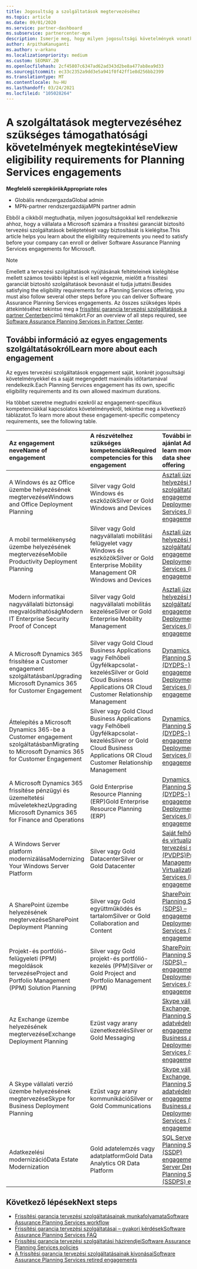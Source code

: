 ```yaml
---
title: Jogosultság a szolgáltatások megtervezéséhez
ms.topic: article
ms.date: 09/01/2020
ms.service: partner-dashboard
ms.subservice: partnercenter-mpn
description: Ismerje meg, hogy milyen jogosultsági követelmények vonatkoznak az egyes frissítési garanciák megtervezésére, ha a vállalat vállalati ügyfeleket szeretne ajánlani.
author: ArpithaKanuganti
ms.author: v-arkanu
ms.localizationpriority: medium
ms.custom: SEOMAY.20
ms.openlocfilehash: 2cf45807c6347ad62ad343d2be8a477ab8ea9d33
ms.sourcegitcommit: ec33c2352a9dd3e5a941f0f42ff1e8d256bb2399
ms.translationtype: MT
ms.contentlocale: hu-HU
ms.lasthandoff: 03/24/2021
ms.locfileid: "105028264"
---
```

# <a name="view-eligibility-requirements-for-planning-services-engagements"></a><span data-ttu-id="431c9-103">A szolgáltatások megtervezéséhez szükséges támogathatósági követelmények megtekintése</span><span class="sxs-lookup"><span data-stu-id="431c9-103">View eligibility requirements for Planning Services engagements</span></span>

<span data-ttu-id="431c9-104">**Megfelelő szerepkörök**</span><span class="sxs-lookup"><span data-stu-id="431c9-104">**Appropriate roles**</span></span>

- <span data-ttu-id="431c9-105">Globális rendszergazda</span><span class="sxs-lookup"><span data-stu-id="431c9-105">Global admin</span></span>
- <span data-ttu-id="431c9-106">MPN-partner rendszergazdája</span><span class="sxs-lookup"><span data-stu-id="431c9-106">MPN partner admin</span></span>

<span data-ttu-id="431c9-107">Ebből a cikkből megtudhatja, milyen jogosultságokkal kell rendelkeznie ahhoz, hogy a vállalata a Microsoft számára a frissítési garanciát biztosító tervezési szolgáltatások beléptetését vagy biztosítását is kielégítse.</span><span class="sxs-lookup"><span data-stu-id="431c9-107">This article helps you learn about the eligibility requirements you need to satisfy before your company can enroll or deliver Software Assurance Planning Services engagements for Microsoft.</span></span>

>[!NOTE]
> <span data-ttu-id="431c9-108">Emellett a tervezési szolgáltatások nyújtásának feltételeinek kielégítése mellett számos további lépést is el kell végeznie, mielőtt a frissítési garanciát biztosító szolgáltatások bevonását el tudja juttatni.</span><span class="sxs-lookup"><span data-stu-id="431c9-108">Besides satisfying the eligibility requirements for a Planning Services offering, you must also follow several other steps before you can deliver Software Assurance Planning Services engagements.</span></span> <span data-ttu-id="431c9-109">Az összes szükséges lépés áttekintéséhez tekintse meg a [frissítési garancia tervezési szolgáltatások a partner Centerben](software-assurance-dps.md)című témakört.</span><span class="sxs-lookup"><span data-stu-id="431c9-109">For an overview of all steps required, see [Software Assurance Planning Services in Partner Center](software-assurance-dps.md).</span></span>

## <a name="learn-more-about-each-engagement"></a><span data-ttu-id="431c9-110">További információ az egyes engagements szolgáltatásokról</span><span class="sxs-lookup"><span data-stu-id="431c9-110">Learn more about each engagement</span></span>

<span data-ttu-id="431c9-111">Az egyes tervezési szolgáltatások engagement saját, konkrét jogosultsági követelményekkel és a saját megengedett maximális időtartamával rendelkezik.</span><span class="sxs-lookup"><span data-stu-id="431c9-111">Each Planning Services engagement has its own, specific eligibility requirements and its own allowed maximum durations.</span></span>

<span data-ttu-id="431c9-112">Ha többet szeretne megtudni ezekről az engagement-specifikus kompetenciákkal kapcsolatos követelményekről, tekintse meg a következő táblázatot.</span><span class="sxs-lookup"><span data-stu-id="431c9-112">To learn more about these engagement-specific competency requirements, see the following table.</span></span>

| <span data-ttu-id="431c9-113">Az engagement neve</span><span class="sxs-lookup"><span data-stu-id="431c9-113">Name of engagement</span></span> | <span data-ttu-id="431c9-114">A részvételhez szükséges kompetenciák</span><span class="sxs-lookup"><span data-stu-id="431c9-114">Required competencies for this engagement</span></span> | <span data-ttu-id="431c9-115">További információ: az ajánlat Adatlapja</span><span class="sxs-lookup"><span data-stu-id="431c9-115">To learn more, see the data sheet for this offering</span></span> |
|:--- |:--- |:--- |
| <span data-ttu-id="431c9-116">A Windows és az Office üzembe helyezésének megtervezése</span><span class="sxs-lookup"><span data-stu-id="431c9-116">Windows and Office Deployment Planning</span></span>  | <span data-ttu-id="431c9-117">Silver vagy Gold Windows és eszközök</span><span class="sxs-lookup"><span data-stu-id="431c9-117">Silver or Gold Windows and Devices</span></span>  |  [<span data-ttu-id="431c9-118">Asztali üzembe helyezési tervezési szolgáltatások (DDPS) – engagements</span><span class="sxs-lookup"><span data-stu-id="431c9-118">Desktop Deployment Planning Services (DDPS) engagements</span></span>](https://go.microsoft.com/fwlink/?linkid=2116072)
| <span data-ttu-id="431c9-119">A mobil termelékenység üzembe helyezésének megtervezése</span><span class="sxs-lookup"><span data-stu-id="431c9-119">Mobile Productivity Deployment Planning</span></span>  | <span data-ttu-id="431c9-120">Silver vagy Gold nagyvállalati mobilitási felügyelet vagy Windows és eszközök</span><span class="sxs-lookup"><span data-stu-id="431c9-120">Silver or Gold Enterprise Mobility Management OR Windows and Devices</span></span>  | [<span data-ttu-id="431c9-121">Asztali üzembe helyezési tervezési szolgáltatások (DDPS) – engagements</span><span class="sxs-lookup"><span data-stu-id="431c9-121">Desktop Deployment Planning Services (DDPS) engagements</span></span>](https://go.microsoft.com/fwlink/?linkid=2116072) |  
| <span data-ttu-id="431c9-122">Modern informatikai nagyvállalati biztonsági megvalósíthatóság</span><span class="sxs-lookup"><span data-stu-id="431c9-122">Modern IT Enterprise Security Proof of Concept</span></span> |  <span data-ttu-id="431c9-123">Silver vagy Gold nagyvállalati mobilitás kezelése</span><span class="sxs-lookup"><span data-stu-id="431c9-123">Silver or Gold Enterprise Mobility Management</span></span>  | [<span data-ttu-id="431c9-124">Asztali üzembe helyezési tervezési szolgáltatások (DDPS) – engagements</span><span class="sxs-lookup"><span data-stu-id="431c9-124">Desktop Deployment Planning Services (DDPS) engagements</span></span>](https://go.microsoft.com/fwlink/?linkid=2116072) |  
| <span data-ttu-id="431c9-125">A Microsoft Dynamics 365 frissítése a Customer engagement szolgáltatásban</span><span class="sxs-lookup"><span data-stu-id="431c9-125">Upgrading Microsoft Dynamics 365 for Customer Engagement</span></span>  | <span data-ttu-id="431c9-126">Silver vagy Gold Cloud Business Applications vagy Felhőbeli Ügyfélkapcsolat-kezelés</span><span class="sxs-lookup"><span data-stu-id="431c9-126">Silver or Gold Cloud Business Applications OR Cloud Customer Relationship Management</span></span>  | [<span data-ttu-id="431c9-127">Dynamics Deployment Planning Services-(DYDPS-) engagements</span><span class="sxs-lookup"><span data-stu-id="431c9-127">Dynamics Deployment Planning Services (DYDPS) engagements</span></span>](https://go.microsoft.com/fwlink/?linkid=2116073)
| <span data-ttu-id="431c9-128">Áttelepítés a Microsoft Dynamics 365-be a Customer engagement szolgáltatásban</span><span class="sxs-lookup"><span data-stu-id="431c9-128">Migrating to Microsoft Dynamics 365 for Customer Engagement</span></span>  | <span data-ttu-id="431c9-129">Silver vagy Gold Cloud Business Applications vagy Felhőbeli Ügyfélkapcsolat-kezelés</span><span class="sxs-lookup"><span data-stu-id="431c9-129">Silver or Gold Cloud Business Applications OR Cloud Customer Relationship Management</span></span>  | [<span data-ttu-id="431c9-130">Dynamics Deployment Planning Services-(DYDPS-) engagements</span><span class="sxs-lookup"><span data-stu-id="431c9-130">Dynamics Deployment Planning Services (DYDPS) engagements</span></span>](https://go.microsoft.com/fwlink/?linkid=2116073)
| <span data-ttu-id="431c9-131">A Microsoft Dynamics 365 frissítése pénzügyi és üzemeltetési műveletekhez</span><span class="sxs-lookup"><span data-stu-id="431c9-131">Upgrading Microsoft Dynamics 365 for Finance and Operations</span></span>  | <span data-ttu-id="431c9-132">Gold Enterprise Resource Planning (ERP)</span><span class="sxs-lookup"><span data-stu-id="431c9-132">Gold Enterprise Resource Planning (ERP)</span></span>  | [<span data-ttu-id="431c9-133">Dynamics Deployment Planning Services-(DYDPS-) engagements</span><span class="sxs-lookup"><span data-stu-id="431c9-133">Dynamics Deployment Planning Services (DYDPS) engagements</span></span>](https://go.microsoft.com/fwlink/?linkid=2116073)  |
| <span data-ttu-id="431c9-134">A Windows Server platform modernizálása</span><span class="sxs-lookup"><span data-stu-id="431c9-134">Modernizing Your Windows Server Platform</span></span> | <span data-ttu-id="431c9-135">Silver vagy Gold Datacenter</span><span class="sxs-lookup"><span data-stu-id="431c9-135">Silver or Gold Datacenter</span></span> | [<span data-ttu-id="431c9-136">Saját felhő, felügyeleti és virtualizációs tervezési szolgáltatások (PVDPS)</span><span class="sxs-lookup"><span data-stu-id="431c9-136">Private Cloud, Management and Virtualization Planning Services (PVDPS) engagements</span></span>](https://go.microsoft.com/fwlink/?linkid=2115982) |
| <span data-ttu-id="431c9-137">A SharePoint üzembe helyezésének megtervezése</span><span class="sxs-lookup"><span data-stu-id="431c9-137">SharePoint Deployment Planning</span></span>  | <span data-ttu-id="431c9-138">Silver vagy Gold együttműködés és tartalom</span><span class="sxs-lookup"><span data-stu-id="431c9-138">Silver or Gold Collaboration and Content</span></span>  | [<span data-ttu-id="431c9-139">SharePoint Deployment Planning Services (SDPS) – engagements</span><span class="sxs-lookup"><span data-stu-id="431c9-139">SharePoint Deployment Planning Services (SDPS) engagements</span></span>](https://go.microsoft.com/fwlink/?linkid=2116074)  |
| <span data-ttu-id="431c9-140">Projekt-és portfólió-felügyeleti (PPM) megoldások tervezése</span><span class="sxs-lookup"><span data-stu-id="431c9-140">Project and Portfolio Management (PPM) Solution Planning</span></span>  | <span data-ttu-id="431c9-141">Silver vagy Gold projekt-és portfólió-kezelés (PPM)</span><span class="sxs-lookup"><span data-stu-id="431c9-141">Silver or Gold Project and Portfolio Management (PPM)</span></span>  | [<span data-ttu-id="431c9-142">SharePoint Deployment Planning Services (SDPS) – engagements</span><span class="sxs-lookup"><span data-stu-id="431c9-142">SharePoint Deployment Planning Services (SDPS) engagements</span></span>](https://go.microsoft.com/fwlink/?linkid=2116074)  |
| <span data-ttu-id="431c9-143">Az Exchange üzembe helyezésének megtervezése</span><span class="sxs-lookup"><span data-stu-id="431c9-143">Exchange Deployment Planning</span></span>  | <span data-ttu-id="431c9-144">Ezüst vagy arany üzenetkezelés</span><span class="sxs-lookup"><span data-stu-id="431c9-144">Silver or Gold Messaging</span></span>  | [<span data-ttu-id="431c9-145">Skype vállalati és Exchange Deployment Planning Services (S-adatvédelmi) engagements</span><span class="sxs-lookup"><span data-stu-id="431c9-145">Skype for Business and Exchange Deployment Planning Services (S-EDPS) engagements</span></span>](https://go.microsoft.com/fwlink/?linkid=2116075)  |
<span data-ttu-id="431c9-146">A Skype vállalati verzió üzembe helyezésének megtervezése</span><span class="sxs-lookup"><span data-stu-id="431c9-146">Skype for Business Deployment Planning</span></span>  | <span data-ttu-id="431c9-147">Ezüst vagy arany kommunikáció</span><span class="sxs-lookup"><span data-stu-id="431c9-147">Silver or Gold Communications</span></span>  | [<span data-ttu-id="431c9-148">Skype vállalati és Exchange Deployment Planning Services (S-adatvédelmi) engagements</span><span class="sxs-lookup"><span data-stu-id="431c9-148">Skype for Business and Exchange Deployment Planning Services (S-EDPS) engagements</span></span>](https://go.microsoft.com/fwlink/?linkid=2116075)  |
| <span data-ttu-id="431c9-149">Adatkezelési modernizáció</span><span class="sxs-lookup"><span data-stu-id="431c9-149">Data Estate Modernization</span></span>  | <span data-ttu-id="431c9-150">Gold adatelemzés vagy adatplatform</span><span class="sxs-lookup"><span data-stu-id="431c9-150">Gold Data Analytics OR Data Platform</span></span>  | [<span data-ttu-id="431c9-151">SQL Server Deployment Planning Services (SSDP) engagements</span><span class="sxs-lookup"><span data-stu-id="431c9-151">SQL Server Deployment Planning Services (SSDPS) engagements</span></span>](https://go.microsoft.com/fwlink/?linkid=2116076)  |

## <a name="next-steps"></a><span data-ttu-id="431c9-152">Következő lépések</span><span class="sxs-lookup"><span data-stu-id="431c9-152">Next steps</span></span>

- [<span data-ttu-id="431c9-153">Frissítési garancia tervezési szolgáltatásainak munkafolyamata</span><span class="sxs-lookup"><span data-stu-id="431c9-153">Software Assurance Planning Services workflow</span></span>](https://go.microsoft.com/fwlink/?linkid=2115983)
- [<span data-ttu-id="431c9-154">Frissítési garancia tervezési szolgáltatásai – gyakori kérdések</span><span class="sxs-lookup"><span data-stu-id="431c9-154">Software Assurance Planning Services FAQ</span></span>](https://go.microsoft.com/fwlink/?linkid=2116077)
- [<span data-ttu-id="431c9-155">Frissítési garancia tervezési szolgáltatási házirendjei</span><span class="sxs-lookup"><span data-stu-id="431c9-155">Software Assurance Planning Services policies</span></span>](https://go.microsoft.com/fwlink/?linkid=2115984)
- [<span data-ttu-id="431c9-156">A frissítési garancia tervezési szolgáltatásainak kivonásai</span><span class="sxs-lookup"><span data-stu-id="431c9-156">Software Assurance Planning Services retired engagements</span></span>](https://query.prod.cms.rt.microsoft.com/cms/api/am/binary/RE4sln9)
